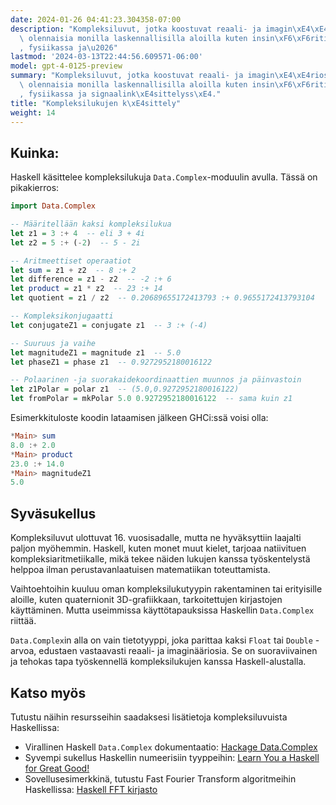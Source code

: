 ```yaml
---
date: 2024-01-26 04:41:23.304358-07:00
description: "Kompleksiluvut, jotka koostuvat reaali- ja imagin\xE4\xE4riosasta, ovat\
  \ olennaisia monilla laskennallisilla aloilla kuten insin\xF6\xF6ritieteess\xE4\
  , fysiikassa ja\u2026"
lastmod: '2024-03-13T22:44:56.609571-06:00'
model: gpt-4-0125-preview
summary: "Kompleksiluvut, jotka koostuvat reaali- ja imagin\xE4\xE4riosasta, ovat\
  \ olennaisia monilla laskennallisilla aloilla kuten insin\xF6\xF6ritieteess\xE4\
  , fysiikassa ja signaalink\xE4sittelyss\xE4."
title: "Kompleksilukujen k\xE4sittely"
weight: 14
---
```


## Kuinka:
Haskell käsittelee kompleksilukuja `Data.Complex`-moduulin avulla. Tässä on pikakierros:

```haskell
import Data.Complex

-- Määritellään kaksi kompleksilukua
let z1 = 3 :+ 4  -- eli 3 + 4i
let z2 = 5 :+ (-2)  -- 5 - 2i

-- Aritmeettiset operaatiot
let sum = z1 + z2  -- 8 :+ 2
let difference = z1 - z2  -- -2 :+ 6
let product = z1 * z2  -- 23 :+ 14
let quotient = z1 / z2  -- 0.20689655172413793 :+ 0.9655172413793104

-- Kompleksikonjugaatti
let conjugateZ1 = conjugate z1  -- 3 :+ (-4)

-- Suuruus ja vaihe
let magnitudeZ1 = magnitude z1  -- 5.0
let phaseZ1 = phase z1  -- 0.9272952180016122

-- Polaarinen -ja suorakaidekoordinaattien muunnos ja päinvastoin
let z1Polar = polar z1  -- (5.0,0.9272952180016122)
let fromPolar = mkPolar 5.0 0.9272952180016122  -- sama kuin z1
```

Esimerkkituloste koodin lataamisen jälkeen GHCi:ssä voisi olla:

```haskell
*Main> sum
8.0 :+ 2.0
*Main> product
23.0 :+ 14.0
*Main> magnitudeZ1
5.0
```

## Syväsukellus
Kompleksiluvut ulottuvat 16. vuosisadalle, mutta ne hyväksyttiin laajalti paljon myöhemmin. Haskell, kuten monet muut kielet, tarjoaa natiivituen kompleksiaritmetiikalle, mikä tekee näiden lukujen kanssa työskentelystä helppoa ilman perustavanlaatuisen matematiikan toteuttamista.

Vaihtoehtoihin kuuluu oman kompleksilukutyypin rakentaminen tai erityisille aloille, kuten quaternionit 3D-grafiikkaan, tarkoitettujen kirjastojen käyttäminen. Mutta useimmissa käyttötapauksissa Haskellin `Data.Complex` riittää.

`Data.Complex`in alla on vain tietotyyppi, joka parittaa kaksi `Float` tai `Double` -arvoa, edustaen vastaavasti reaali- ja imaginääriosia. Se on suoraviivainen ja tehokas tapa työskennellä kompleksilukujen kanssa Haskell-alustalla.

## Katso myös
Tutustu näihin resursseihin saadaksesi lisätietoja kompleksiluvuista Haskellissa:

- Virallinen Haskell `Data.Complex` dokumentaatio: [Hackage Data.Complex](https://hackage.haskell.org/package/base-4.16.1.0/docs/Data-Complex.html)
- Syvempi sukellus Haskellin numeerisiin tyyppeihin: [Learn You a Haskell for Great Good!](http://learnyouahaskell.com/starting-out#numbers)
- Sovellusesimerkkinä, tutustu Fast Fourier Transform algoritmeihin Haskellissa: [Haskell FFT kirjasto](https://hackage.haskell.org/package/fft)
